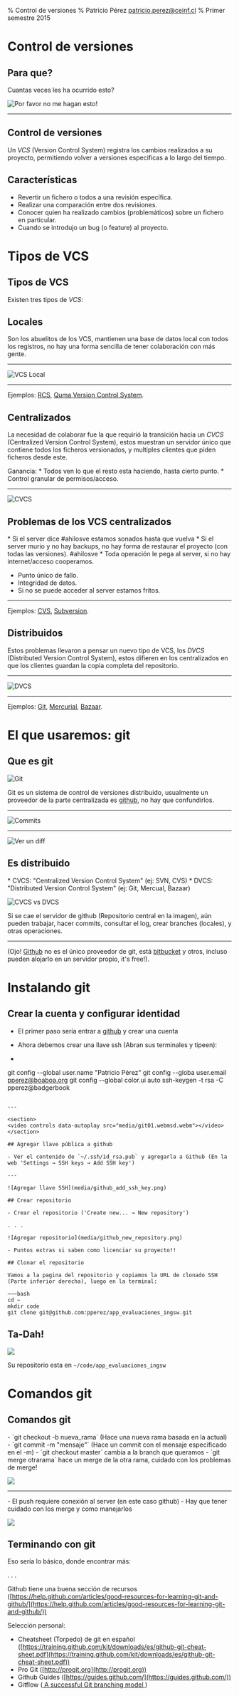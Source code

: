 % Control de versiones
% Patricio Pérez <patricio.perez@ceinf.cl>
% Primer semestre 2015

# Control de versiones

## Para que?

Cuantas veces les ha ocurrido esto?

![Por favor no me hagan esto!](media/versiones_artesa.png)

----

## Control de versiones

Un *VCS* (Version Control System) registra los cambios realizados a su proyecto, permitiendo volver a versiones especificas a lo largo del tiempo.

## Características

* Revertir un fichero o todos a una revisión específica.
* Realizar una comparación entre dos revisiones.
* Conocer quien ha realizado cambios (problemáticos) sobre un fichero en particular.
* Cuando se introdujo un bug (o feature) al proyecto.

# Tipos de VCS

## Tipos de VCS

Existen tres tipos de *VCS*:

## Locales

Son los abuelitos de los VCS, mantienen una base de datos local con todos los registros, no hay una forma sencilla de tener colaboración con más gente.

----

![VCS Local](media/local.png)

---

Ejemplos: [RCS](https://www.gnu.org/s/rcs/), [Quma Version Control System](http://en.wikipedia.org/wiki/QVCS).

## Centralizados

La necesidad de colaborar fue la que requirió la transición hacia un *CVCS* (Centralized Version Control System), estos muestran un servidor único que contiene todos los ficheros versionados, y multiples clientes que piden ficheros desde este.

<div class="notes">
Ganancia:
* Todos ven lo que el resto esta haciendo, hasta cierto punto.
* Control granular de permisos/acceso.
</div>

---

![CVCS](media/centralized.png)

## Problemas de los VCS centralizados

<div class="notes">
* Si el server dice #ahilosve estamos sonados hasta que vuelva
* Si el server murio y no hay backups, no hay forma de restaurar el proyecto (con todas las versiones). #ahilosve
* Toda operación le pega al server, si no hay internet/acceso cooperamos.
</div>

* Punto único de fallo.
* Integridad de datos.
* Si no se puede acceder al server estamos fritos.

---

Ejemplos: [CVS](http://www.nongnu.org/cvs/), [Subversion](https://subversion.apache.org/).

## Distribuidos

Estos problemas llevaron a pensar un nuevo tipo de VCS, los *DVCS* (Distributed Version Control System), estos difieren en los centralizados en que los clientes guardan la copia completa del repositorio.

---

![DVCS](media/distributed.png)

---

Ejemplos: [Git](http://git-scm.com), [Mercurial](http://mercurial.selenic.com/), [Bazaar](http://bazaar.canonical.com/en/).

# El que usaremos: git

## Que es git

![Git](media/git_scm.png)

Git es un sistema de control de versiones distribuido, usualmente un proveedor de la parte centralizada es [github](http://github.com), no hay que confundirlos.

----

![Commits](media/commit_tree.png)

----

![Ver un diff](media/git_diff.png)

## Es distribuido

<div class="notes">
* CVCS: "Centralized Version Control System" (ej: SVN, CVS)
* DVCS: "Distributed Version Control System" (ej: Git, Mercual, Bazaar)
</div>

![CVCS vs DVCS](media/cvcs_vs_dvcs.png)

Si se cae el servidor de github (Repositorio central en la imagen), aún pueden trabajar, hacer commits, consultar el log, crear branches (locales), y otras operaciones.

----

(Ojo! [Github](http://github.com) no es el único proveedor de git, está [bitbucket](http://bitbucket.org) y otros, incluso pueden alojarlo en un servidor propio, it's free!).

# Instalando git

## Crear la cuenta y configurar identidad

* El primer paso sería entrar a [github](http://github.com) y crear una cuenta
* Ahora debemos crear una llave ssh (Abran sus terminales y tipeen):

* ~~~bash
git config --global user.name "Patricio Pérez"
git config --globa user.email pperez@boaboa.org
git config --global color.ui auto
ssh-keygen -t rsa -C pperez@badgerbook
~~~

---

<section>
<video controls data-autoplay src="media/git01.webmsd.webm"></video>
</section>

## Agregar llave pública a github

- Ver el contenido de `~/.ssh/id_rsa.pub` y agregarla a Github (En la web 'Settings → SSH keys → Add SSH key')

---

![Agregar llave SSH](media/github_add_ssh_key.png)

## Crear repositorio

- Crear el repositorio ('Create new... → New repository')

. . .

![Agregar repositorio](media/github_new_repository.png)

- Puntos extras si saben como licenciar su proyecto!!

## Clonar el repositorio

Vamos a la pagina del repositorio y copiamos la URL de clonado SSH (Parte inferior derecha), luego en la terminal:

~~~bash
cd ~
mkdir code
git clone git@github.com:pperez/app_evaluaciones_ingsw.git
~~~

## Ta-Dah!

![](media/repo_clonado.png)

Su repositorio esta en `~/code/app_evaluaciones_ingsw`

# Comandos git

## Comandos git

<div class="notes">
- `git checkout -b nueva_rama` (Hace una nueva rama basada en la actual)
- `git commit -m "mensaje"` (Hace un commit con el mensaje especificado en el -m)
- `git checkout master` cambia a la branch que queramos
- `git merge otrarama` hace un merge de la otra rama, cuidado con los problemas de merge!
</div>

![](media/comandos_git.png)

---

<div class="notes">
- El push requiere conexión al server (en este caso github)
- Hay que tener cuidado con los merge y como manejarlos
</div>

![](media/comandos_git_2.png)

## Terminando con git

Eso sería lo básico, donde encontrar más:

. . .

Github tiene una buena sección de recursos ([https://help.github.com/articles/good-resources-for-learning-git-and-github/](https://help.github.com/articles/good-resources-for-learning-git-and-github/))

Selección personal:

- Cheatsheet (Torpedo) de git en español ([https://training.github.com/kit/downloads/es/github-git-cheat-sheet.pdf](https://training.github.com/kit/downloads/es/github-git-cheat-sheet.pdf))
- Pro Git ([http://progit.org](http://progit.org))
- Github Guides ([https://guides.github.com/](https://guides.github.com/))
- Gitflow ([
A successful Git branching model
](http://nvie.com/posts/a-successful-git-branching-model/))
